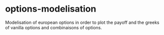 # options-modelisation
Modelisation of european options in order to plot the payoff and the greeks of vanilla options and combinaisons of options.
